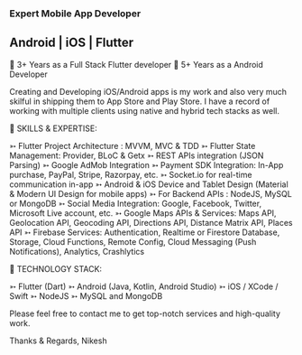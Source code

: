 ###  Expert Mobile App Developer 
## Android | iOS | Flutter 

<!--
**NikeshNayak/NikeshNayak** is a ✨ _special_ ✨ repository because its `README.md` (this file) appears on your GitHub profile.

Here are some ideas to get you started:

- 🔭 I’m currently working on ...
- 🌱 I’m currently learning ...
- 👯 I’m looking to collaborate on ...
- 🤔 I’m looking for help with ...
- 💬 Ask me about ...
- 📫 How to reach me: ...
- 😄 Pronouns: ...
- ⚡ Fun fact: ...
-->

🥇 3+ Years as a Full Stack Flutter developer
🥇 5+ Years as a Android Developer

Creating and Developing iOS/Android apps is my work and also very much skilful in shipping them to App Store and Play Store. I have a record of working with multiple clients using native and hybrid tech stacks as well.

📌 SKILLS & EXPERTISE:

➳ Flutter Project Architecture : MVVM, MVC & TDD
➳ Flutter State Management: Provider, BLoC & Getx
➳ REST APIs integration (JSON Parsing)
➳ Google AdMob Integration
➳ Payment SDK Integration: In-App purchase, PayPal, Stripe, Razorpay, etc.
➳ Socket.io for real-time communication in-app
➳ Android & iOS Device and Tablet Design (Material & Modern UI Design for mobile apps)
➳ For Backend APIs : NodeJS, MySQL or MongoDB
➳ Social Media Integration: Google, Facebook, Twitter, Microsoft Live account, etc.
➳ Google Maps APIs & Services: Maps API, Geolocation API, Geocoding API, Directions API, Distance Matrix API, Places API
➳ Firebase Services: Authentication, Realtime or Firestore Database, Storage, Cloud Functions, Remote Config, Cloud Messaging (Push Notifications), Analytics, Crashlytics

📌 TECHNOLOGY STACK:

➳ Flutter (Dart)
➳ Android (Java, Kotlin, Android Studio)
➳ iOS / XCode / Swift
➳ NodeJS
➳ MySQL and MongoDB

Please feel free to contact me to get top-notch services and high-quality work.

Thanks & Regards,
Nikesh
